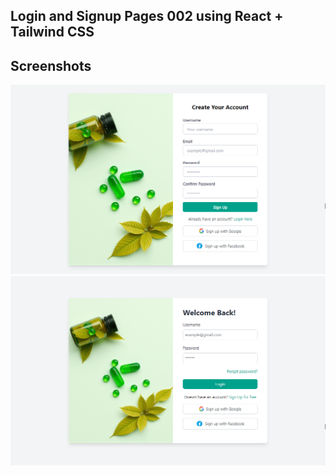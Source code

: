 ## Login and Signup Pages 002 using React + Tailwind CSS

## Screenshots

![Main Screenshot](.readme/1.png)
![Main Screenshot](.readme/2.png)

